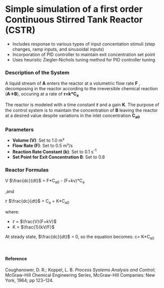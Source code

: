 # Simple simulation of a first order Continuous Stirred Tank Reactor (CSTR)
- Includes response to various types of input concentation stimuli (step changes, ramp inputs, and sinusoidal inputs)
- Incorporation of PID controller to maintain exit concentration set point 
- Uses heuristic Ziegler-Nichols tuning method for PID controller tuning

### Description of the System
A liquid stream of **A** enters the reactor at a volumetric flow rate **F** , decomposing in the reactor according to the irreversible chemical reaction (**A→B**), occuring at a rate of **r=k*C<sub>a</sub>**

The reactor is modeled with a time constant **𝜏** and a gain **K**. The purpose of the control system is to maintain the concentration of **B** leaving the reactor at a desired value despite variations in the inlet concentration **C<sub>a</sub><sub>0</sub>**

### Parameters
- **Volume (V)**: Set to 1.0 m³
- **Flow Rate (F)**: Set to 0.5 m³/s
- **Reaction Rate Constant (k)**: Set to 0.1 s<sup>-1<sup>
- **Set Point for Exit Concentration B**: Set to 0.8
  
### Reactor Formulas
V $\frac{dc}{dt}$ = F*C<sub>a</sub><sub>0</sub> - (F+kv)*C<sub>a</sub>

,and

𝜏 $\frac{dc}{dt}$ + C<sub>a</sub> = K*C<sub>a</sub><sub>0</sub> 

where:
- 𝜏 = $\frac{V}{F+kV}$
- K = $\frac{1}{kV/F}$

At steady state, $\frac{dc}{dt}$ = 0, so the equation becomes:
c= K*C<sub>a</sub><sub>0</sub>

<br>

#### Reference
Coughanower, D. R.; Koppel, L. B. *Process Systems Analysis and Control*; McGraw-Hill Chemical Engineering Series, McGraw-Hill Companies: New York, 1964; pp 123–124.
